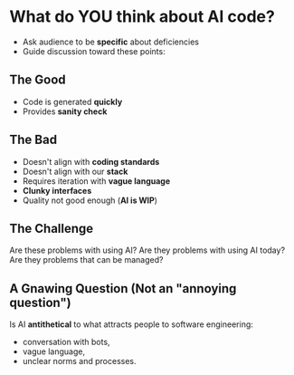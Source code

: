 # What do YOU think about AI code?

- Ask audience to be **specific** about deficiencies
- Guide discussion toward these points:

## The Good
- Code is generated **quickly**
- Provides **sanity check**

## The Bad
- Doesn't align with **coding standards**
- Doesn't align with our **stack**
- Requires iteration with **vague language**
- **Clunky interfaces**
- Quality not good enough (**AI is WIP**)

## The Challenge

Are these problems with using AI?
Are they problems with using AI today?
Are they problems that can be managed?

## A Gnawing Question (Not an "annoying question")

Is AI **antithetical** to what attracts people to software engineering:
 - conversation with bots, 
 - vague language,
 - unclear norms and processes. 
